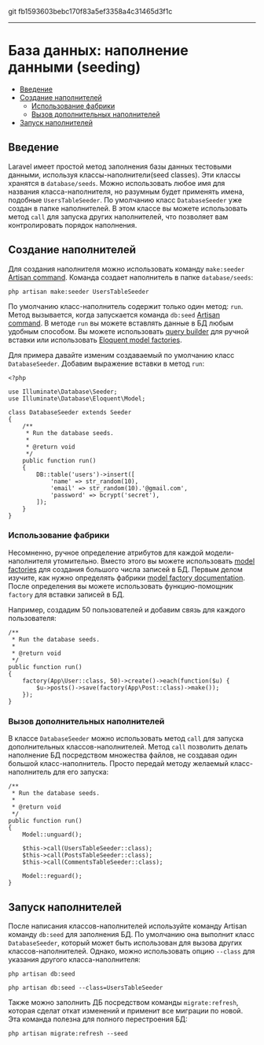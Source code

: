 git fb1593603bebc170f83a5ef3358a4c31465d3f1c

---
# База данных: наполнение данными (seeding)

- [Введение](#introduction)
- [Создание наполнителей](#writing-seeders)
    - [Использование фабрики](#using-model-factories)
    - [Вызов дополнительных наполнителей](#calling-additional-seeders)
- [Запуск наполнителей](#running-seeders)

<a name="introduction"></a>
## Введение

Laravel имеет простой метод заполнения базы данных тестовыми данными, используя классы-наполнители(seed classes). Эти классы хранятся в `database/seeds`. Можно использовать любое имя для названия класса-наполнителя, но разумным будет применять имена, подобные `UsersTableSeeder`. По умолчанию класс `DatabaseSeeder` уже создан в папке наполнителей. В этом классе вы можете использовать метод `call` для запуска других наполнителей, что позволяет вам контролировать порядок наполнения.

<a name="writing-seeders"></a>
## Создание наполнителей

Для создания наполнителя можно использовать команду `make:seeder` [Artisan command](/docs/{{version}}/artisan). Команда создает наполнитель в папке `database/seeds`:

    php artisan make:seeder UsersTableSeeder

По умолчанию класс-наполнитель содержит только один метод: `run`. Метод вызывается, когда запускается команда `db:seed` [Artisan command](/docs/{{version}}/artisan). В методе `run` вы можете вставлять данные в БД любым удобным способом. Вы можете использовать [query builder](/docs/{{version}}/queries) для ручной вставки или использовать [Eloquent model factories](/docs/{{version}}/testing#model-factories).

Для примера давайте изменим создаваемый по умолчанию класс `DatabaseSeeder`. Добавим выражение вставки в метод `run`:

    <?php

    use Illuminate\Database\Seeder;
    use Illuminate\Database\Eloquent\Model;

    class DatabaseSeeder extends Seeder
    {
        /**
         * Run the database seeds.
         *
         * @return void
         */
        public function run()
        {
            DB::table('users')->insert([
                'name' => str_random(10),
                'email' => str_random(10).'@gmail.com',
                'password' => bcrypt('secret'),
            ]);
        }
    }

<a name="using-model-factories"></a>
### Использование фабрики

Несомненно, ручное определение атрибутов для каждой модели-наполнителя утомительно. Вместо этого вы можете использовать [model factories](/docs/{{version}}/testing#model-factories) для создания
большого числа записей в БД. Первым делом изучите, как нужно определять фабрики [model factory documentation](/docs/{{version}}/testing#model-factories). После определения вы можете использовать функцию-помощник `factory` для вставки записей в БД.

Например, создадим 50 пользователей и добавим связь для каждого пользователя:

    /**
     * Run the database seeds.
     *
     * @return void
     */
    public function run()
    {
        factory(App\User::class, 50)->create()->each(function($u) {
            $u->posts()->save(factory(App\Post::class)->make());
        });
    }

<a name="calling-additional-seeders"></a>
### Вызов дополнительных наполнителей

В классе `DatabaseSeeder` можно использовать метод `call` для запуска дополнительных классов-наполнителей. Метод `call` позволить делать наполнение БД посредством множества файлов, не создавая один большой класс-наполнитель. Просто передай методу желаемый класс-наполнитель для его запуска:

    /**
     * Run the database seeds.
     *
     * @return void
     */
    public function run()
    {
        Model::unguard();

        $this->call(UsersTableSeeder::class);
        $this->call(PostsTableSeeder::class);
        $this->call(CommentsTableSeeder::class);
        
        Model::reguard();
    }

<a name="running-seeders"></a>
## Запуск наполнителей

После написания классов-наполнителей используйте команду Artisan команду `db:seed` для заполнения БД. По умолчанию она выполнит класс `DatabaseSeeder`, который может быть использован для вызова других  классов-наполнителей. Однако, можно использовать опцию `--class` для указания другого класса-наполнителя:

    php artisan db:seed

    php artisan db:seed --class=UsersTableSeeder

Также можно заполнить ДБ посредством команды `migrate:refresh`, которая сделат откат изменений и применит все миграции по новой. Эта команда полезна для полного перестроения БД:

    php artisan migrate:refresh --seed
